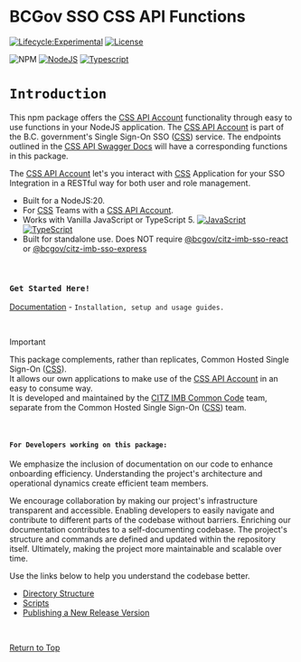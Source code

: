 # BCGov SSO CSS API Functions

[![Lifecycle:Experimental](https://img.shields.io/badge/Lifecycle-Experimental-339999)](Redirect-URL)
[![License](https://img.shields.io/badge/License-Apache%202.0-blue.svg)](LICENSE)

![NPM](https://img.shields.io/badge/NPM-%23CB3837.svg?style=for-the-badge&logo=npm&logoColor=white)
[![NodeJS](https://img.shields.io/badge/Node.js_20-43853D?style=for-the-badge&logo=node.js&logoColor=white)](NodeJS)
[![Typescript](https://img.shields.io/badge/TypeScript_5-007ACC?style=for-the-badge&logo=typescript&logoColor=white)](Typescript)

# `Introduction`

This npm package offers the [CSS API Account] functionality through easy to use functions in your NodeJS application. The [CSS API Account] is part of the B.C. government's Single Sign-On SSO ([CSS]) service. The endpoints outlined in the [CSS API Swagger Docs] will have a corresponding functions in this package.

The [CSS API Account] let's you interact with [CSS] Application for your SSO Integration in a RESTful way for both user and role management.

- Built for a NodeJS:20.
- For [CSS] Teams with a [CSS API Account].
- Works with Vanilla JavaScript or TypeScript 5. [![JavaScript](https://img.shields.io/badge/-F7DF1E?logo=javascript&logoColor=000)](https://www.javascript.com/) [![TypeScript](https://img.shields.io/badge/-3178C6?logo=typescript&logoColor=ffffff)](https://www.typescriptlang.org/)  
- Built for standalone use. Does NOT require [@bcgov/citz-imb-sso-react] or [@bcgov/citz-imb-sso-express]

<br />

### `Get Started Here!`

[Documentation] - `Installation, setup and usage guides.`

<br />

> [!IMPORTANT] 
> This package complements, rather than replicates, Common Hosted Single Sign-On ([CSS]).  
> It allows our own applications to make use of the [CSS API Account] in an easy to consume way.  
> It is developed and maintained by the [CITZ IMB Common Code] team, separate from the Common Hosted Single Sign-On ([CSS]) team.  

<br />

#### `For Developers working on this package:`

We emphasize the inclusion of documentation on our code to enhance onboarding efficiency. Understanding the project's architecture and operational dynamics create efficient team members.

We encourage collaboration by making our project's infrastructure transparent and accessible. Enabling developers to easily navigate and contribute to different parts of the codebase without barriers. Enriching our documentation contributes to a self-documenting codebase. The project's structure and commands are defined and updated within the repository itself. Ultimately, making the project more maintainable and scalable over time.

Use the links below to help you understand the codebase better.

- [Directory Structure]
- [Scripts]
- [Publishing a New Release Version]

<br />

[Return to Top](#bcgov-sso-css-api-functions)

<!-- Link References -->
[CSS]: https://bcgov.github.io/sso-requests
[CSS API Account]: https://github.com/bcgov/sso-keycloak/wiki/CSS-API-Account
[CSS API Swagger Docs]: https://api.loginproxy.gov.bc.ca/openapi/swagger

[@bcgov/citz-imb-sso-react]: https://github.com/bcgov/citz-imb-sso-react
[@bcgov/citz-imb-sso-express]: https://github.com/bcgov/citz-imb-sso-express

[NPM Package]: https://www.npmjs.com/package/@bcgov/citz-imb-sso-css-api

[CITZ IMB Common Code]: mailto:citz.codemvp@gov.bc.ca?subject=SSO%20Packages%20Support

[Documentation]: https://github.com/bcgov/citz-imb-sso-css-api/wiki
[Directory Structure]: https://github.com/bcgov/citz-imb-sso-css-api/wiki/08-Directory-Structure
[Scripts]: https://github.com/bcgov/citz-imb-sso-css-api/wiki/09-Scripts
[Publishing a New Release Version]: https://github.com/bcgov/citz-imb-sso-css-api/wiki/10-Publishing-a-New-Release-Version
